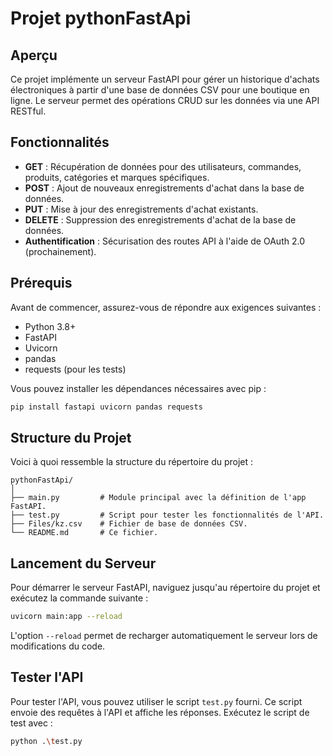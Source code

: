 # Projet pythonFastApi

## Aperçu

Ce projet implémente un serveur FastAPI pour gérer un historique d'achats électroniques à partir d'une base de données CSV pour une boutique en ligne. Le serveur permet des opérations CRUD sur les données via une API RESTful.

## Fonctionnalités

- **GET** : Récupération de données pour des utilisateurs, commandes, produits, catégories et marques spécifiques.
- **POST** : Ajout de nouveaux enregistrements d'achat dans la base de données.
- **PUT** : Mise à jour des enregistrements d'achat existants.
- **DELETE** : Suppression des enregistrements d'achat de la base de données.
- **Authentification** : Sécurisation des routes API à l'aide de OAuth 2.0 (prochainement).

## Prérequis

Avant de commencer, assurez-vous de répondre aux exigences suivantes :
- Python 3.8+
- FastAPI
- Uvicorn
- pandas
- requests (pour les tests)

Vous pouvez installer les dépendances nécessaires avec pip :

```bash
pip install fastapi uvicorn pandas requests
```

## Structure du Projet

Voici à quoi ressemble la structure du répertoire du projet :

```
pythonFastApi/
│
├── main.py         # Module principal avec la définition de l'app FastAPI.
├── test.py         # Script pour tester les fonctionnalités de l'API.
├── Files/kz.csv    # Fichier de base de données CSV.
└── README.md       # Ce fichier.
```

## Lancement du Serveur

Pour démarrer le serveur FastAPI, naviguez jusqu'au répertoire du projet et exécutez la commande suivante :

```bash
uvicorn main:app --reload
```

L'option `--reload` permet de recharger automatiquement le serveur lors de modifications du code.

## Tester l'API

Pour tester l'API, vous pouvez utiliser le script `test.py` fourni. Ce script envoie des requêtes à l'API et affiche les réponses. Exécutez le script de test avec :

```bash
python .\test.py
```